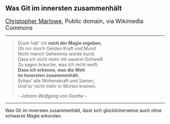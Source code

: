 ## Was Git im innersten zusammenhält

<!-- .slide: data-background-image="section-headers/faustus.png" data-background-opacity="0.3" data-background-size="90%"-->

<font size="4"><a href="https://commons.wikimedia.org/wiki/File:The_Tragicall_History_of_the_Life_and_Death_of_Doctor_Faustus_(1628)_-_woodcut.png">Christopher Marlowe</a>, Public domain, via Wikimedia Commons</font>


---

> Drum hab' ich **mich der Magie ergeben**,\
> Ob mir durch Geistes Kraft und Mund\
> Nicht manch Geheimnis würde kund;\
> Dass ich nicht mehr mit sauerm Schweiß\
> Zu sagen brauche, was ich nicht weiß;\
> **Dass ich erkenne, was die Welt**\
> **Im Innersten zusammenhält**,\
> Schau' alle Wirkenskraft und Samen,\
> Und tu' nicht mehr in Worten kramen.
>
> *- Johann Wolfgang von Goethe -*
> 

---

Was Git im innersten zusammenhält, lässt sich glücklicherweise auch ohne schwarze Magie erkunden.
